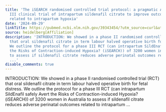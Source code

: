 ```yaml
---
title: 'The iSEARCH randomised controlled trial protocol: a pragmatic Australian phase
  III clinical trial of intrapartum sildenafil citrate to improve outcomes potentially
  related to intrapartum hypoxia'
date: '2024-09-29'
linkTitle: https://pubmed.ncbi.nlm.nih.gov/39343454/?utm_source=curl&utm_medium=rss&utm_campaign=pubmed-2&utm_content=1FakS-2QOkCT8HsMOQP1bCRQ4YzyumYOmxmF0moLsQ3dFB1E9V&fc=20220326224207&ff=20240930184655&v=2.18.0.post9+e462414
source: heidelberg[Affiliation]
description: 'INTRODUCTION: We showed in a phase II randomised controlled trial (RCT)
  that oral sildenafil citrate in term labour halved operative birth for fetal distress.
  We outline the protocol for a phase III RCT (can intrapartum SildEnafil safely Avert
  the Risks of Contraction-induced Hypoxia? (iSEARCH)) of 3200 women in Australia
  to assess if sildenafil citrate reduces adverse perinatal outcomes related to intrapartum
  ...'
disable_comments: true
---
```

INTRODUCTION: We showed in a phase II randomised controlled trial (RCT) that oral sildenafil citrate in term labour halved operative birth for fetal distress. We outline the protocol for a phase III RCT (can intrapartum SildEnafil safely Avert the Risks of Contraction-induced Hypoxia? (iSEARCH)) of 3200 women in Australia to assess if sildenafil citrate reduces adverse perinatal outcomes related to intrapartum ...